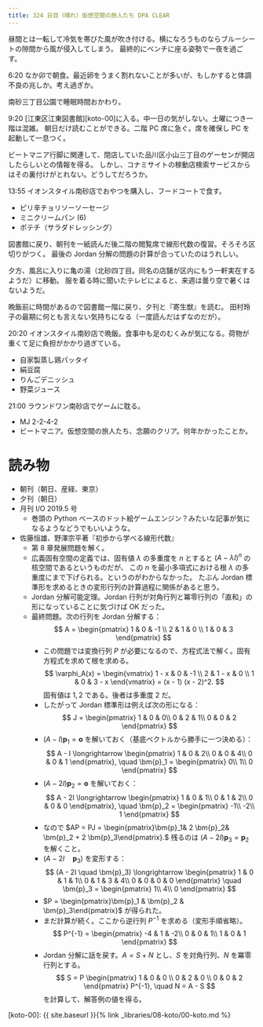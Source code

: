 ```yaml
---
title: 324 日目（晴れ）仮想空間の旅人たち DPA CLEAR
---
```


昼間とは一転して冷気を帯びた風が吹き付ける。横になろうものならブルーシートの隙間から風が侵入してしまう。
最終的にベンチに座る姿勢で一夜を過ごす。

6:20 なか卯で朝食。最近卵をうまく割れないことが多いが、もしかすると体調不良の兆しか。考え過ぎか。

南砂三丁目公園で睡眠時間おかわり。

9:20 [江東区江東図書館][koto-00]に入る。中一日の気がしない。土曜につき一階は混雑。
朝日だけ読むことができる。二階 PC 席に急ぐ。席を確保し PC を起動して一息つく。

ビートマニア行脚に関連して、閉店していた品川区小山三丁目のゲーセンが開店したらしいとの情報を得る。
しかし、コナミサイトの稼動店検索サービスからはその裏付けがとれない。どうしてだろうか。

13:55 イオンスタイル南砂店でおやつを購入し、フードコートで食す。
* ピリ辛チョリソーソーセージ
* ミニクリームパン (6)
* ポテチ（サラダドレッシング）

図書館に戻り、朝刊を一紙読んだ後二階の閲覧席で線形代数の復習。そろそろ区切りがつく。
最後の Jordan 分解の問題の計算が合っていたのはうれしい。

夕方、風呂に入りに亀の湯（北砂四丁目。同名の店舗が区内にもう一軒実在するようだ）に移動。
服を着る時に聞いたテレビによると、来週は曇り空で暑くはないようだ。

晩飯前に時間があるので図書館一階に戻り、夕刊と『寄生獣』を読む。
田村玲子の最期に何とも言えない気持ちになる（一度読んだはずなのだが）。

20:20 イオンスタイル南砂店で晩飯。食事中も足のむくみが気になる。荷物が重くて足に負担がかかり過ぎている。
* 自家製蒸し鶏パッタイ
* 絹豆腐
* りんごデニッシュ
* 野菜ジュース

21:00 ラウンドワン南砂店でゲームに耽る。
* MJ 2-2-4-2
* ビートマニア。仮想空間の旅人たち、念願のクリア。何年かかったことか。

# 読み物

* 朝刊（朝日、産経、東京）
* 夕刊（朝日）
* 月刊 I/O 2019.5 号
  * 巻頭の Python ベースのドット絵ゲームエンジン？みたいな記事が気になるようなどうでもいいような。
* 佐藤恒雄、野澤宗平著『初歩から学べる線形代数』
  * 第 8 章発展問題を解く。
  * 広義固有空間の定義では、固有値 $\lambda$ の多重度を $n$ とすると $(A - \lambda I)^n$ の核空間であるというものだが、
    この $n$ を最小多項式における根 $\lambda$ の多重度にまで下げられる。というのがわからなかった。
    たぶん Jordan 標準形を求めるときの変形行列の計算過程に関係があると思う。
  * Jordan 分解可能定理。Jordan 行列が対角行列と冪零行列の「直和」の形になっていることに気づけば OK だった。
  * 最終問題。次の行列を Jordan 分解する：
    $$
    A =
    \begin{pmatrix}
    1 & 0 & -1 \\
    2 & 1 & 0 \\
    1 & 0 & 3
    \end{pmatrix}
    $$
    * この問題では変換行列 $P$ が必要になるので、方程式法で解く。固有方程式を求めて根を求める。
      $$
      \varphi_A(x) =
      \begin{vmatrix}
      1 - x &     0 & -1 \\
      2     & 1 - x & 0 \\
      1     &     0 & 3 - x
      \end{vmatrix}
      = (x - 1) (x - 2)^2.
      $$
      固有値は $1, 2$ である。後者は多重度 2 だ。
    * したがって Jordan 標準形は例えば次の形になる：
      $$
      J =
      \begin{pmatrix}
      1 & 0 & 0\\
      0 & 2 & 1\\
      0 & 0 & 2
      \end{pmatrix}
      $$
    * $(A - I)\bm{p}_1 = \bm{o}$ を解いておく（基底ベクトルから勝手に一つ決める）：
      $$
      A - I \longrightarrow
      \begin{pmatrix}
      1 & 0 & 2\\
      0 & 0 & 4\\
      0 & 0 & 1
      \end{pmatrix},
      \quad
      \bm{p}_1 =
      \begin{pmatrix}
      0\\
      1\\
      0
      \end{pmatrix}
      $$
    * $(A - 2I)\bm{p}_2 = \bm{o}$ を解いておく：
      $$
      A - 2I \longrightarrow
      \begin{pmatrix}
      1 & 0 & 1\\
      0 & 1 & 2\\
      0 & 0 & 0
      \end{pmatrix},
      \quad
      \bm{p}_2 =
      \begin{pmatrix}
      -1\\
      -2\\
      1
      \end{pmatrix}
      $$
    * なので $AP = PJ = \begin{pmatrix}\bm{p}_1& 2 \bm{p}_2& \bm{p}_2 + 2 \bm{p}_3\end{pmatrix}.$
      残るのは $(A - 2I)\bm{p}_3 = \bm{p}_2$ を解くこと。
    * $(A - 2I \quad \bm{p}_3)$ を変形する：
      $$
      (A - 2I \quad \bm{p}_3) \longrightarrow
      \begin{pmatrix}
      1 & 0 & 1 & 1\\
      0 & 1 & 3 & 4\\
      0 & 0 & 0 & 0
      \end{pmatrix}
      \quad
      \bm{p}_3 =
      \begin{pmatrix}
      1\\
      4\\
      0
      \end{pmatrix}
      $$
    * $P = \begin{pmatrix}\bm{p}_1 & \bm{p}_2 & \bm{p}_3\end{pmatrix}$ が得られた。
    * まだ計算が続く。ここから逆行列 $P^{-1}$ を求める（変形手順省略）。
      $$
      P^{-1} =
      \begin{pmatrix}
      -4 & 1 & -2\\
       0 & 0 &  1\\
       1 & 0 &  1
      \end{pmatrix}
      $$
    * Jordan 分解に話を戻す。$A = S + N$ とし、$S$ を対角行列、$N$ を冪零行列とする。
      $$
      S = P \begin{pmatrix}
      1 & 0 & 0 \\
      0 & 2 & 0 \\
      0 & 0 & 2
      \end{pmatrix}
      P^{-1},
      \quad
      N = A - S
      $$
      を計算して、解答例の値を得る。

[koto-00]: {{ site.baseurl }}{% link _libraries/08-koto/00-koto.md %}
